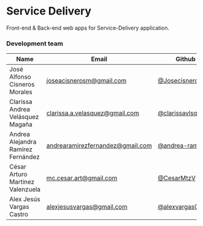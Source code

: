 # Service Delivery
Front-end & Back-end web apps for Service-Delivery application.

### Development team

| Name | Email | Github | Role |
| ---- | ----- | ------ | ---- |
| José Alfonso Cisneros	Morales | [joseacisnerosm@gmail.com](mailto:joseacisnerosm@gmail.com) | [@Josecisneros001](https://github.com/Josecisneros001) | Developer |
| Clarissa Andrea Velásquez Magaña	 | [clarissa.a.velasquez@gmail.com](mailto:clarissa.a.velasquez@gmail.com) | [@clarissavlsqz](https://github.com/clarissavlsqz) | Developer |
| Andrea Alejandra Ramírez Fernández	 | [andrearamirezfernandez@gmail.com](mailto:andrearamirezfernandez@gmail.com) | [@andrea-ramirez](https://github.com/andrea-ramirez) | Developer |
| César Arturo Martínez Valenzuela	 | [mc.cesar.art@gmail.com](mailto:mc.cesar.art@gmail.com) | [@CesarMtzV](https://github.com/CesarMtzV) | Developer |
| Alex Jesús Vargas Castro	 | [alexjesusvargas@gmail.com](mailto:alexjesusvargas@gmail.com) | [@alexvargas01](https://github.com/alexvargas01) | Developer |
